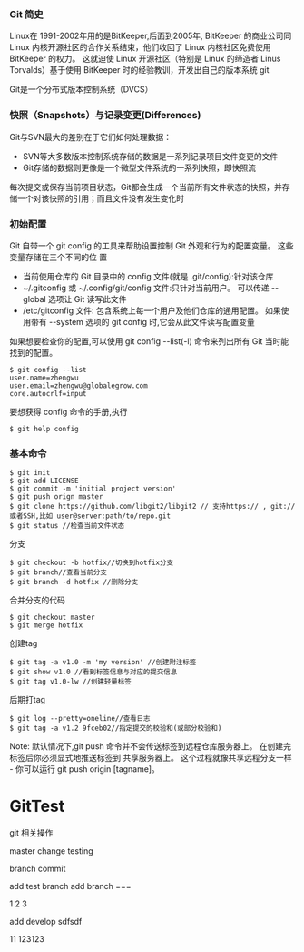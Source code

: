 ### Git 简史
Linux在 1991-2002年用的是BitKeeper,后面到2005年, BitKeeper 的商业公司同 Linux 内核开源社区的合作关系结束，他们收回了 Linux 内核社区免费使用 BitKeeper 的权力。
这就迫使 Linux 开源社区（特别是 Linux 的缔造者 Linus Torvalds）基于使用 BitKeeper 时的经验教训，开发出自己的版本系统 git

Git是一个分布式版本控制系统（DVCS）

### 快照（Snapshots）与记录变更(Differences)

Git与SVN最大的差别在于它们如何处理数据：
- SVN等大多数版本控制系统存储的数据是一系列记录项目文件变更的文件
- Git存储的数据则更像是一个微型文件系统的一系列快照，即快照流

每次提交或保存当前项目状态，Git都会生成一个当前所有文件状态的快照，并存储一个对该快照的引用；而且文件没有发生变化时

### 初始配置

Git 自带一个 git config 的工具来帮助设置控制 Git 外观和行为的配置变量。 这些变量存储在三个不同的位
置

- 当前使用仓库的 Git 目录中的 config 文件(就是 .git/config):针对该仓库
- ~/.gitconfig 或 ~/.config/git/config 文件:只针对当前用户。 可以传递 --global 选项让 Git
  读写此文件
- /etc/gitconfig 文件: 包含系统上每一个用户及他们仓库的通用配置。 如果使用带有 --system 选项的
 git config 时,它会从此文件读写配置变量

如果想要检查你的配置,可以使用 git config --list(-l) 命令来列出所有 Git 当时能找到的配置。

```
$ git config --list
user.name=zhengwu
user.email=zhengwu@globalegrow.com
core.autocrlf=input
```

要想获得 config 命令的手册,执行

```
$ git help config
```

### 基本命令

```
$ git init
$ git add LICENSE
$ git commit -m 'initial project version'
$ git push orign master
$ git clone https://github.com/libgit2/libgit2 // 支持https:// , git://或者SSH,比如 user@server:path/to/repo.git
$ git status //检查当前文件状态
```

分支
```
$ git checkout -b hotfix//切换到hotfix分支
$ git branch//查看当前分支
$ git branch -d hotfix //删除分支
```

合并分支的代码

```
$ git checkout master
$ git merge hotfix
```

创建tag
```
$ git tag -a v1.0 -m 'my version' //创建附注标签
$ git show v1.0 //看到标签信息与对应的提交信息
$ git tag v1.0-lw //创建轻量标签
```

后期打tag
```
$ git log --pretty=oneline//查看日志
$ git tag -a v1.2 9fceb02//指定提交的校验和(或部分校验和)
```

Note: 默认情况下,git push 命令并不会传送标签到远程仓库服务器上。 在创建完标签后你必须显式地推送标签到
      共享服务器上。 这个过程就像共享远程分支一样 - 你可以运行 git push origin [tagname]。

# GitTest
git 相关操作

master change
testing


branch commit

add test branch
add branch ===

1
2
3

add  develop sdfsdf

11
123123


